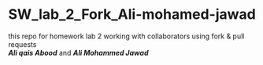 # SW_lab_2_Fork_Ali-mohamed-jawad
this repo for homework lab 2 working with collaborators using fork & pull requests  
***Ali qais Abood*** and ***Ali Mohammed Jawad***
